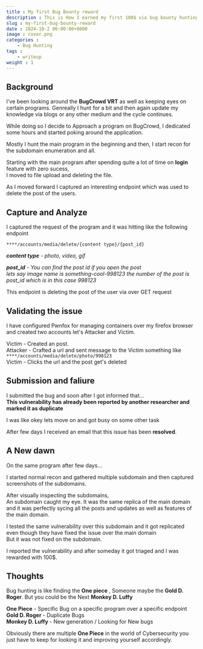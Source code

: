 ```yaml
---
title : My first Bug Bounty reward  
description : This is How I earned my first 100$ via bug bounty hunting 
slug : my-first-bug-bounty-reward
date : 2024-10-2 00:00:00+0000
image : cover.png
categories :
    - Bug Hunting
tags :
    - writeup
weight : 1
---
```


## Background

I've been looking around the **BugCrowd VRT** as well as keeping eyes on certain programs. Genreally I hunt for a bit and then again update my knowledge via blogs or any other medium and the cycle continues.

While doing so I decide to Approach a program on BugCrowd, I dedicated some hours and started poking around the application. 

Mostly I hunt the main program in the beginning and then, I start recon for the subdomain enumeration and all.  

Starting with the main program after spending quite a lot of time on **login** feature with zero sucess,  
I moved to file upload and deleting the file. 

As I moved forward I captured an interesting endpoint which was used to delete the post of the users.

## Capture and Analyze

I captured the request of the program and it was hitting like the following endpoint 

```****/accounts/media/delete/{content type}/{post_id}```

***content type** - photo, video, gif*

***post_id** - You can find the post id if you open the post  
            lets say image name is something-cool-998123 the number of the post is post_id which is in this case 998123*

This endpoint is deleting the post of the user via over GET request
## Validating the issue


I have configured Pwnfox for managing containers over my firefox browser and created two accounts let's Attacker and Victim.


Victim - Created an post.  
Attacker - Crafted a url and sent message to the Victim something like ```****/accounts/media/delete/photo/998123```  
Victim - Clicks the url and the post get's deleted  

## Submission and faliure

I submitted the bug and soon after I got informed that...  
**This vulnerability has already been reported by another researcher and marked it as duplicate**

I was like okey lets move on and got busy on some other task 

After few days I received an email that this issue has been **resolved**.

## A New dawn 

On the same program after few days...

I started normal recon and gathered multiple subdomain and then captured screenshots of the subdomains.


After visually inspecting  the subdomains,  
An subdomain caught my eye. It was the same replica of the main domain and it was perfectly sycing all the posts and updates as well as features of the main domain.


I tested the same vulnerability over this subdomain and it got replicated even though they have fixed the issue over the main domain  
But it was not fixed on the subdomain.

I reported the vulnerability and after someday it got triaged and I was rewarded with 100$.

## Thoughts 

Bug hunting is like finding the **One piece** , Someone maybe the **Gold D. Roger**. But you could be the Next **Monkey D. Luffy**

**One Piece** - Specific Bug on a specific program over a specific endpoint   
**Gold D. Roger** - Duplicate Bugs   
**Monkey D. Luffy** - New generation / Looking for New bugs  

Obviously there are multiple **One Piece** in the world of Cybersecurity you just have to keep for looking it and improving yourself accordingly.
